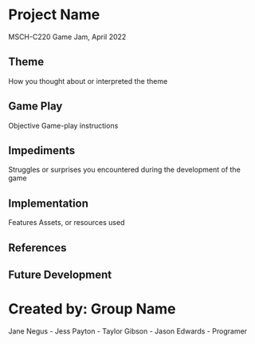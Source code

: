 # Project Name
MSCH-C220 Game Jam, April 2022

## Theme
How you thought about or interpreted the theme

## Game Play
Objective
Game-play instructions

## Impediments
Struggles or surprises you encountered during the development of the game

## Implementation
Features
Assets, or resources used

## References

## Future Development

# Created by: Group Name
Jane Negus -
Jess Payton -
Taylor Gibson -
Jason Edwards - Programer 
